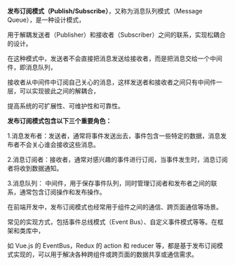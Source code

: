 **发布订阅模式（Publish/Subscribe）**，又称为消息队列模式（Message Queue），是一种设计模式，

用于解耦发送者（Publisher）和接收者（Subscriber）之间的联系，实现松耦合的设计。

在这种模式中，发送者不会直接把消息发送给接收者，而是把消息交给一个中间件，即消息队列，

接收者从中间件中订阅自己关心的消息，这样发送者和接收者之间只有中间件一层，可以实现彼此之间的解耦合， 

提高系统的可扩展性、可维护性和可靠性。

**发布订阅模式包含以下三个重要角色：**

1.消息发布者：发送者，通常将事件发送出去，事件包含一些特定的数据，消息发布者不会关心谁会接收这些消息。

2.消息订阅者：接收者，通常对感兴趣的事件进行订阅，当事件发生时，消息订阅者将收到数据通知。

3.消息队列： 中间件，用于保存事件队列，同时管理订阅者和发布者之间的联系，通常包含订阅操作和发布操作。

在前端开发中，发布订阅模式也经常用于组件之间的通信、跨页面通信等场景。

常见的实现方式，包括事件总线模式（Event Bus）、自定义事件模式等等。在框架和类库中，

如 Vue.js 的 EventBus，Redux 的 action 和 reducer 等，都是基于发布订阅模式实现的，可以用于解决各种跨组件或跨页面的数据共享或通信需求。
